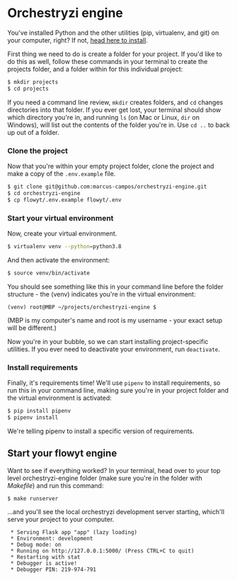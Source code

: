 # Orchestryzi engine

You've installed Python and the other utilities (pip, virtualenv, and git) on
your computer, right? If not, [head here to
install](https://www.digitalocean.com/community/tutorials/how-to-install-python-3-and-set-up-a-programming-environment-on-ubuntu-18-04-quickstart).

First thing we need to do is create a folder for your project. If you'd like to do this as well, follow these
commands in your terminal to create the projects folder, and a folder within for this individual project:

```bash
$ mkdir projects
$ cd projects
```

If you need a command line review, `mkdir` creates folders, and `cd` changes
directories into that folder. If you ever get lost, your terminal should show
which directory you're in, and running `ls` (on Mac or Linux, `dir` on Windows),
will list out the contents of the folder you're in. Use `cd ..` to back up out
of a folder.

### Clone the project

Now that you're within your empty project folder, clone the project and make a copy of the `.env.example` file.

```bash
$ git clone git@github.com:marcus-campos/orchestryzi-engine.git
$ cd orchestryzi-engine
$ cp flowyt/.env.example flowyt/.env
```

### Start your virtual environment

Now, create your virtual environment.

```bash
$ virtualenv venv --python=python3.8
```

And then activate the environment:

```bash
$ source venv/bin/activate
```

You should see something like this in your command line before the folder
structure - the (venv) indicates you're in the virtual environment:

```
(venv) root@MBP ~/projects/orchestryzi-engine $
```

(MBP is my computer's name and root is my username - your exact setup
will be different.)

Now you're in your bubble, so we can start installing project-specific utilities.
If you ever need to deactivate your environment, run `deactivate`.

### Install requirements

Finally, it's requirements time! We'll use `pipenv` to install requirements, so run this in your
command line, making sure you're in your project folder and the virtual
environment is activated:

```bash
$ pip install pipenv
$ pipenv install
```

We're telling pipenv to install a specific version of requirements.


## Start your flowyt engine

Want to see if everything worked? In your terminal, head over to your top level
orchestryzi-engine folder (make sure you're in the folder with *Makefile*) and run
this command:

```
$ make runserver
```

...and you'll see the local orchestryzi development server starting, which'll serve
your project to your computer.

```
 * Serving Flask app "app" (lazy loading)
 * Environment: development
 * Debug mode: on
 * Running on http://127.0.0.1:5000/ (Press CTRL+C to quit)
 * Restarting with stat
 * Debugger is active!
 * Debugger PIN: 219-974-791
```